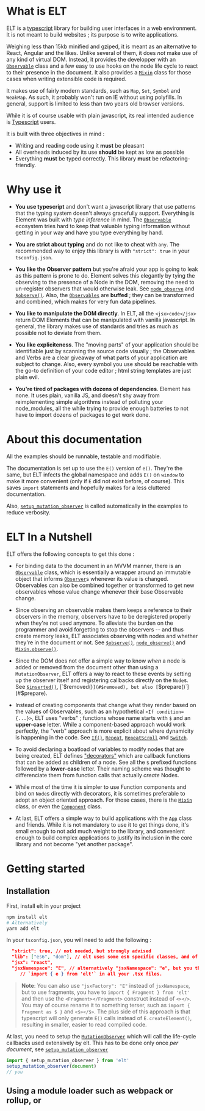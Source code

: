 # What is ELT

ELT is a [typescript](https://typescriptlang.org) library for building user interfaces in a web environment. It is not meant to build websites ; its purpose is to write applications.

Weighing less than 15kb minified and gziped, it is meant as an alternative to React, Angular and the likes. Unlike several of them, it does *not* make use of any kind of virtual DOM. Instead, it provides the developper with an [`Observable`](#o.Observable) class and a few easy to use hooks on the node life cycle to react to their presence in the document. It also provides a [`Mixin`](#Mixin) class for those cases when writing extensible code is required.

It makes use of fairly modern standards, such as `Map`, `Set`, `Symbol` and `WeakMap`. As such, it probably won't run on IE without using polyfills. In general, support is limited to less than two years old browser versions.

While it is of course usable with plain javascript, its real intended audience is [Typescript](https://www.typescriptlang.org/) users.

It is built with three objectives in mind :
 * Writing and reading code using it **must** be pleasant
 * All overheads induced by its use **should** be kept as low as possible
 * Everything **must** be typed correctly. This library **must** be refactoring-friendly.

# Why use it

  * **You use typescript** and don't want a javascript library that use patterns that the typing system doesn't always gracefully support. Everything is Element was built with *type inference* in mind. The [`Observable`](#o.Observable) ecosystem tries hard to keep that valuable typing information without getting in your way and have you type everything by hand.

  * **You are strict about typing** and do not like to cheat with `any`. The recommended way to enjoy this library is with `"strict": true` in your `tsconfig.json`.

  * **You like the Observer pattern** but you're afraid your app is going to leak as this pattern is prone to do. Element solves this elegantly by tying the observing to the presence of a Node in the DOM, removing the need to un-register observers that would otherwise leak. See [`node_observe`](#node_observe) and [`$observe()`](#$observe). Also, the [`Observables`](#o.Observable) are **buffed** ; they can be transformed and combined, which makes for very fun data pipelines.

  * **You like to manipulate the DOM directly**. In ELT, all the `<jsx>code</jsx>` return DOM Elements that can be manipulated with vanilla javascript. In general, the library makes use of standards and tries as much as possible not to deviate from them.

  * **You like expliciteness**. The "moving parts" of your application should be identifiable just by scanning the source code visually ; the Observables and Verbs are a clear giveaway of what parts of your application are subject to change. Also, every symbol you use should be reachable with the go-to definition of your code editor ; html string templates are just plain evil.

  * **You're tired of packages with dozens of dependencies**. Element has none. It uses plain, vanilla JS, and doesn't shy away from reimplementing simple algorithms instead of polluting your node_modules, all the while trying to provide enough batteries to not have to import dozens of packages to get work done.

# About this documentation

All the examples should be runnable, testable and modifiable.

The documentation is set up to use the `E()` version of `e()`. They're the same, but ELT infects the global namespace and adds `E()` on `window` to make it more convenient (only if `E` did not exist before, of course). This saves `import` statements and hopefully makes for a less cluttered documentation.

Also, [`setup_mutation_observer`](#setup_setup_mutation_observer) is called automatically in the examples to reduce verbosity.

# ELT In a Nutshell

ELT offers the following concepts to get this done :

 * For binding data to the document in an MVVM manner, there is an [`Observable`](#o.Observable) class, which is essentially a wrapper around an immutable object that informs [`Observer`](#o.Observer)s whenever its value is changed. Observables can also be combined together or transformed to get new observables whose value change whenever their base Observable change.

 * Since observing an observable makes them keeps a reference to their observers in the memory, observers have to be deregistered properly when they're not used anymore. To alleviate the burden on the programmer and avoid forgetting to stop the observers -- and thus create memory leaks, ELT associates observing with nodes and whether they're in the document or not. See [`$observe()`](#$observe), [`node_observe()`](#node_observe) and [`Mixin.observe()`](#Mixin.observe).

 * Since the DOM does not offer a simple way to know *when* a node is added or removed from the document other than using a `MutationObserver`, ELT offers a way to react to these events by setting up the observer itself and registering callbacks directly on the `Node`s. See [`$inserted()`](#$inserted), [`$removed()`](#$removed), but also [`$prepare()`](#$prepare).

 * Instead of creating components that change what they render based on the values of Observables, such as an hypothetical `<If condition={...}>`, ELT uses "verbs" ; functions whose name starts with `$` and an **upper-case** letter. While a component-based approach would work perfectly, the "verb" approach is more explicit about where dynamicity is happening in the code. See [`If()`](#If), [`Repeat`](#Repeat), [`RepeatScroll`](#RepeatScroll) and [`Switch`](#Switch).

 * To avoid declaring a boatload of variables to modify nodes that are being created, ELT defines ["decorators"](#Decorator) which are callback functions that can be added as children of a node. See all the `$` prefixed functions followed by a **lower-case** letter. Their naming scheme was thought to differenciate them from function calls that actually *create* Nodes.

 * While most of the time it is simpler to use Function components and bind on `Node`s directly with decorators, it is sometimes preferable to adopt an object oriented approach. For those cases, there is the [`Mixin`](#Mixin) class, or even the [`Component`](#Component) class.

 * At last, ELT offers a simple way to build applications with the [`App`](#App) class and friends. While it is not mandatory to use it to get things done, it's small enough to not add much weight to the library, and convenient enough to build complex applications to justify its inclusion in the core library and not become "yet another package".

# Getting started

## Installation

First, install elt in your project

```bash
npm install elt
# Alternatively
yarn add elt
```

In your `tsconfig.json`, you will need to add the following :

```json
  "strict": true, // not needed, but strongly advised
  "lib": ["es6", "dom"], // elt uses some es6 specific classes, and of course a lot of the DOM api
  "jsx": "react",
  "jsxNamespace": "E", // alternatively "jsxNamespace": "e", but you then have to
     // `import { e } from 'elt'` in all your .tsx files.
```

> **Note**: You can also use `"jsxFactory": "E"` instead of `jsxNamespace`, but to use fragments, you have to `import { Fragment } from 'elt'` and then use the `<Fragment></Fragment>` construct instead of `<></>`. You may of course rename it to something terser, such as `import { Fragment as $ }` and `<$></$>`. The plus side of this approach is that typescript will only generate `E()` calls instead of `E.createElement()`, resulting in smaller, easier to read compiled code.

At last, you need to setup the [`MutationObserver`](https://developer.mozilla.org/en-US/docs/Web/API/MutationObserver) which will call the life-cycle callbacks used extensively by elt. This has to be done only once *per document*, see [`setup_mutation_observer`](#setup_mutation_observer)

```jsx
import { setup_mutation_observer } from 'elt'
setup_mutation_observer(document)
// you
```

## Using a module loader such as webpack or rollup, or <script type="module">

```tsx
import { o, $bind, setup_mutation_observer } from 'elt'

setup_mutation_observer(document)

const o_says = o('hello world')

document.body.appendChild(<div>
  <p><input>{$bind.string(o_says)}</input></p>
  <p>Element says {o_says} !</p>
</div>)
```

## Using it as a umd module

ELT supports being used as an umd module in a regular `<script>` import, in which case its global name is elt.

```jsx
const { o, $bind, setup_mutation_observer } = elt

// ... !
```

## Creating nodes

Use TSX (the typescript version of JSX) to build your interfaces. The result of a TSX expression is alwas a DOM `Node`.

```jsx
// You can write that.
import { append_child_and_init } from 'elt'
append_child_and_init(document.body, <div class='some-class'>Hello</div>)
```

### Creating nodes without tsx

Typescript's TSX is awesome. Unfortunately, as of today (version 3.8), its system still considers a TSX element as the type defined as the `JSX.Element` type, which is why as far as the type system is concerned, `var div = <div/>` will always have the type `Node`.

```tsx
// This is correct, as ELT will create an HTMLDivElement, but unfortunately, typescript won't allow it.
var div: HTMLDivElement = <div/>
// This works
var div = <div/> as HTMLDivElement
// But so does this, which is incorrect
var div = <input/> as HTMLDivElement // this should be HTMLInputElement
// when using the as keyword, Typescript allows a cast as a subtype without complaining.
```

It is possible to use `E()` (or `e()`) directly ; they use the correct types.

```tsx
var div = E('div') // div is infered as HTMLDivElement, hurray !
```

ELT provides a few helper functions to work without tsx without too much pain ;

```tsx
import { o, $bind } from 'elt'

var o_contents = o('')
document.body.appendChild(
  E.$DIV(
    E.$SPAN('span contents !'),
    E.$INPUT($bind.string(o_contents)),
    o_contents
  )
)
```

## Adding children

Nodes can of course have children. ELT defines a [`Renderable`](#Renderable) type which defines which types can safely rendered as a child to a node.

You may thus add variables of type :
 * `string`, which will be rendered as is
 * `number`, which will be converted using `.toString()`
 * `null` and `undefined`, which render nothing
 * `Node`, which will be added as-is
 * An array of all of them. Arrays may be nested ; ELT will traverse through them and flatten them when rendering.
 * Finally, an [`Observable`](#o.Observable) of all the previously mentionned types, which will then update the DOM whenever its value change.

This means that for any Observable that should be rendered into the dom, it first has to be converted to one of these types to appear.

```tsx
import { o } from 'elt'

// A small exemple which works
const o_txt = o('some text')
const o_date = o(new Date())
const date_format = new Intl.DateTimeFormat('fr')

document.body.appendChild(<div>
  <span>{o_txt}</span>
  {1234}
  {['hello', 'world', ['hows', 'it', 'going?']]}
  {null}

  {/* here, o_date is transformed (tf) to another observable that holds a string, which can then be rendered. */}
  <div>{o_date.tf(d => date_format.format(d))}</div>
</div>)
```

The non-jsx version works by adding children as arguments.

```tsx
import { o } from 'elt'
const o_txt = o('observable')
const o_date = o(new Date())
const date_format = new Intl.DateTimeFormat('fr')

document.body.appendChild(E.$DIV(
  E.$SPAN(o_txt),
  1234,
  ['hello', 'world', ['hows', 'it', 'going?']],
  null,
  E.$DIV(o_date.tf(d => date_format.format(d)))
))
```

## Dynamicity through Observables and Verbs

Verbs are simply functions whose name is a verb (hence the name), that usually start prefixed with `$`, to add a visual emphasis on their presence.
The fact they're verbs is to mean they represent dynamicity, things that change.

While they could have been implemented as Components, the choice was deliberately made to make them regular function calls to insist on the fact that they're not just some html component that will sit in the document once rendered.

They usually work in concert with Observables to control the presence of nodes in the document.

For instance, [`If`](#If) will render its then arm only if the given observable is truthy, and the else otherwise.

[`Repeat`](#Repeat) repeats the contents of an array, with an optional separator. [`RepeatScroll`](#RepeatScroll) does the same, but stops rendering elements once they overflow past the bottom of the `scrollable` block they're in.

## Node Decorators

Decorators are a handy way of playing with a node without having to assign it to a variable first.

As the [`Renderable`](#Renderable) type controls what types can safely be appended to a node, the [`Insertable`](#Insertable) type controls what can be put as a child, without necessarily mean that it will have a visual representation.

Decorators are part of [`Insertable`](#Insertable), and are simply functions that take the current node as an argument.

```tsx
document.body.appendChild(
  <div>
    <input>
      {inp => {
        // here, inp is of type HTMLInputElement
        inp.value = 'some value'
      }}
    </input>

    <div>
      This div is all uppercase
      {div => {
        div.style.textTransform = 'uppercase'
      }}
    </div>
  </div>
)
```

> **Note**: The above warning about <jsx></jsx> returning Node and having to be cast to their correct type does not affect the functionnality of decorators.
> Declaring a function in a child will work with the type inferer ;

Decorators may return any [`Insertable`](#Insertable), even if it is another decorator.

See the existing decorators to see what they can do.

# Observables

Observables are the mechanism through which we achieve MVVM. They are not RxJS's Observable (see `src/observable.ts`).

Basically, an `Observable` holds a value. You can retrieve it with `.get()` or modify it with `.set()`.

```jsx
const o_bool = o(true)
o_bool.get() // true
o_bool.set(false)
o_bool.get() // false
```

## Observable transformations

They can be transformed, and these transformations can be bidirectional.

```jsx
import { o, $click } from 'elt'

const o_obj = o({a: 1, b: 'hello'})
const o_a = o_obj.p('a') // o_a is a new Observable that watches the 'a' property. Its type is o.Observable<number>
o_a.set(3)

const o_tf = o_a.tf({get: val => val * 2, set: nval => nval / 2})
o_tf.get() // 6
o_tf.set(8) // o_a is now 4, and o_obj is {a: 4, b: '!!!'}

// A transform can also be unidirectionnal
const o_tf2 = o_a.tf(val => val * 3)
o_tf2.get() // 9
// But then, the resulting observable is read only !
o_tf2.set(3) // Compile error ! Runtime error too !

document.body.appendChild(<div>
  <div>
    o_obj is: <code>{o_obj.tf(value => JSON.stringify(value))}</code> and o_a is: <code>{o_a}</code>
    <button>{$click(() => o_a.set(3))}
      Set o_a
    </button>
    <button>
      {$click(() => o_obj.p('b').set('!!!'))}
      Set o_b
    </button>
  </div>

</div>)
```

The value in an observable is **immutable**. Whenever a modifying method is called, the object inside it is cloned.

```jsx
import { o } from 'elt'

const o_obj = o({a: 1, b: 'b'})
const prev = o_obj.get()
o_obj.p('b').set('something else')

document.body.appendChild(<span>{prev === o_obj.get() ? 'true' : 'false'}</span>)
```

They can do a **lot** more than these very simple transformations. Check the Observable documentation.

## Observable combination

Two or more observables can be joined together to make a new observable that will update when any of its constituents change. See [`o.combine`](#o.combine), [`o.join`](#o.join) and [`o.merge`](#o.merge).

A notable case is the `.p()` method on Observable, which creates a new Observable based on the property of another ; the property itself can be an Observable. If the base object or the property change, the resulting observable is updated.

```tsx
import { o, Fragment } from 'elt'

type SomeType = {a: string, b: number}
const o_obj = o({a: 'string !', b: 2} as SomeType)
const o_key = o('a' as keyof SomeType)
const o_prop = o_obj.p(o_key)

o_key.set('b') // o_prop now has 2 as a value
 // o_prop now has 3

document.body.appendChild(<Fragment>
  <div>o_obj: {o_obj.tf(v => JSON.stringify(v))}</div>
  <div>o_prop: {o_prop}</div>
  <div>
    <DemoBtn do={() => o_key.set('a')}/>
    <DemoBtn do={() => o_key.set('b')}/>
    <DemoBtn do={() => o_obj.set({a: 'world', b: 3})}/>
  </div>
</Fragment>)
```

## Attributes

All attributes on `HTMLElement` can have observables passed as value, in which case the attribute is updated as the observable changes.
If the observable is boolean, then the value of the attribute will be `''`.

```tsx
<div contenteditable={o_boolean}/>
```

## Classes and Styles

`class` and `style` on elements can receive `Observable` as well as regular values.

`class` can be a `o.RO<string>` or an object of class definitions, where the properties are the class name and their values the potentially observable condition that will determine if the class is attributed. On top of that, class can receive an array of the two former to build complex classes.

```jsx
const o_class = o('class2')
const o_bool = o(true)
<Elt class={['class1', o_class, {class3: o_bool}]}/>
// -> <div class='class1 class2 class3'/>

// ... some later code runs the following :
o_bool.set(false)
// -> <div class='class1 class2'/>
o_class.set('another-class')
// -> <div class='class1 another-class'>
```

The `style` attribute does not accept text. Since it is considered good practice to not use this attribute, only its object form is supported for those cases where you can't do without.

```jsx
const o_width = o('432px')
<Elt style={ {width: o_width} }>
```

## Mixins

A [`Mixin`](#Mixin) is an object that is tied to a node. Just like decorators, they are part of the [`Insertable`](#Insertable) type, which means that the way to add them to a `Node` is simply to put them somewhere in their children.

They serve as the basis for the `Component` class below, and have a few convenient methods, such as `.observe()` and `.listen()`, and have a way of defining `init()`, `inserted()` and `removed()` that work like their decorator counterparts.

Aside from creating components with the `Component` class, their utility resides in the fact they allow a developper to write extensible classes and to encapsulate code neatly when the component has a complex and lengthy implementation.

```jsx
// This mixin can be added on just any node.
class MyMixin extends Mixin<Node> {
  inserted(node: Node) {
    console.log(`I was inserted on`, parent)
  }

  removed(node: Node, parent: Node) {
    console.log(`I was removed from the document`)
    console.log(`My parent was`, parent)
  }
}

document.body.appendChild(<div>{new MyMixin()}</div>)
```

# Components

Use components when you want to reuse dom structures without hassle.

There are two ways of building components ; as a simple function or as a class.

## Component Functions

A component function takes two arguments and return a Node.

The first argument is always an [`Attrs`](#Attrs) type, with the returned node type as a template argument. The second argument is always [`Renderable[]](#Renderable) and are the children that are to be added to this component.

The `attrs` argument represents what attributes can be set on the component. In simple cases, it is enough to give the arguments with the `&` operator.

```tsx
function MyComponent(attrs: Attrs<HTMLDivElement> & {title: string}, children: Renderable[]) {
  return <div>
      <h1>{attrs.title}</h1>
      {/* children will be inserted in the body div. */}
      <div class='body'>{children}</div>
    </div> as HTMLDivElement
}

<MyComponent title='Some title'>
  Content <span>that will be</span> appended.
</MyComponent>
```

If the attributes are complex, then it is advisable to define an interface.

```tsx
interface MyComponentAttrs extends Attrs<HTMLDivElement> {
  title: string
  more_content?: Renderable
}

function MyComponent(attrs: MyComponentAttrs, children: Renderable[]) {
  /// ...
}
```

## Component class

A component is a subclass of `Mixin`. A custom Component must define a `.render()` method that returns the node type specified in its `Attrs` type and takes renderables as its only argument.

By default, the attributes are accessible as `this.attrs` in the component methods.

```tsx
class MyComponent extends Component<Attrs<HTMLDivElement> & {title: string}> {

  render(children: Renderable[]) {
    return E.$DIV(
      E.$H1(this.attrs.title),
      E.$DIV($class('body'), children)
    )
  }

}
```

## Components and `class`, `style` and `id`

Since these three attributes are ubiquitous on just any element type, they are handled separately.

They're still passed along the `attrs` objects given to the components, but they don't have to be handled. They're applied automatically to the root node returned by the component.

```tsx
const o_cls = o('some_class')

// this is valid and works on any component
<MyComponent class={o_cls} id='some-id' style={{width: '350px'}}/>

```

## Components and other Mixins or Decorators

Decorators and Mixins can be added to components ; the node they act upon is always the root node returned by the component, as is specified in their `Attrs` definition.

```tsx
<MyComponent>
  {$click(ev => {
    console.log('the component was clicked on !')
  })}
  {$class('another_class', o_observable_classname)}
</MyComponent>
```

